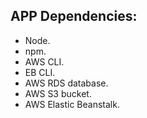 ## APP Dependencies:

- Node.
- npm.
- AWS CLI.
- EB CLI.
- AWS RDS database.
- AWS S3 bucket.
- AWS Elastic Beanstalk.
